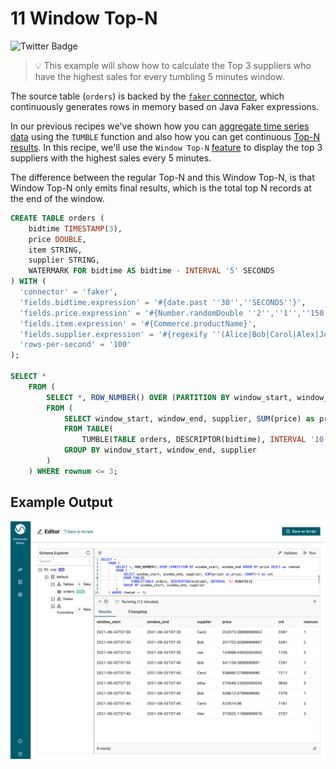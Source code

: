 # 11 Window Top-N

![Twitter Badge](https://img.shields.io/badge/Flink%20Version-1.13%2B-lightgrey)

> :bulb: This example will show how to calculate the Top 3 suppliers who have the highest sales for every tumbling 5 minutes window.

The source table (`orders`) is backed by the [`faker` connector](https://flink-packages.org/packages/flink-faker), which continuously generates rows in memory based on Java Faker expressions.

In our previous recipes we've shown how you can [aggregate time series data](../01/01_group_by_window_tvf.md) using the `TUMBLE` function and also how you can get continuous [Top-N results](../05/05_top_n.md).
In this recipe, we'll use the `Window Top-N` [feature](https://ci.apache.org/projects/flink/flink-docs-stable/docs/dev/table/sql/queries/window-topn/) to display the top 3 suppliers with the highest sales every 5 minutes. 

The difference between the regular Top-N and this Window Top-N, is that Window Top-N only emits final results, which is the total top N records at the end of the window. 

```sql
CREATE TABLE orders ( 
    bidtime TIMESTAMP(3),
    price DOUBLE, 
    item STRING,
    supplier STRING,
    WATERMARK FOR bidtime AS bidtime - INTERVAL '5' SECONDS
) WITH (
  'connector' = 'faker',
  'fields.bidtime.expression' = '#{date.past ''30'',''SECONDS''}',
  'fields.price.expression' = '#{Number.randomDouble ''2'',''1'',''150''}',
  'fields.item.expression' = '#{Commerce.productName}',
  'fields.supplier.expression' = '#{regexify ''(Alice|Bob|Carol|Alex|Joe|James|Jane|Jack)''}',
  'rows-per-second' = '100'
);

SELECT *
    FROM (
        SELECT *, ROW_NUMBER() OVER (PARTITION BY window_start, window_end ORDER BY price DESC) as rownum
        FROM (
            SELECT window_start, window_end, supplier, SUM(price) as price, COUNT(*) as cnt
            FROM TABLE(
                TUMBLE(TABLE orders, DESCRIPTOR(bidtime), INTERVAL '10' MINUTES))
            GROUP BY window_start, window_end, supplier
        )
    ) WHERE rownum <= 3;
```

## Example Output

![11_window_top_n](11_window_top_n.png)
